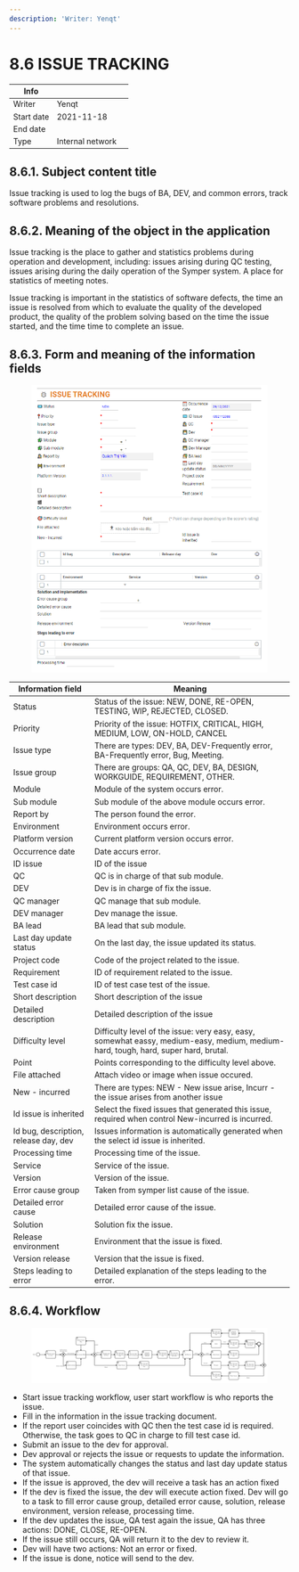 ```yaml
---
description: 'Writer: Yenqt'
---
```


# 8.6 ISSUE TRACKING

| Info       |                  |   |
| ---------- | ---------------- | - |
| Writer     | Yenqt            |   |
| Start date | 2021-11-18       |   |
| End date   |                  |   |
| Type       | Internal network |   |

## 8.6.1. Subject content title

Issue tracking is used to log the bugs of BA, DEV, and common errors, track software problems and resolutions.

## 8.6.2. Meaning of the object in the application

Issue tracking is the place to gather and statistics problems during operation and development, including: issues arising during QC testing, issues arising during the daily operation of the Symper system. A place for statistics of meeting notes.

Issue tracking is important in the statistics of software defects, the time an issue is resolved from which to evaluate the quality of the developed product, the quality of the problem solving based on the time the issue started, and the time time to complete an issue.

## 8.6.3. Form and meaning of the information fields

<figure><img src="../../.gitbook/assets/image (57).png" alt=""><figcaption></figcaption></figure>

| Information field                     | Meaning                                                                                                                            |
| ------------------------------------- | ---------------------------------------------------------------------------------------------------------------------------------- |
| Status                                | Status of the issue: NEW, DONE, RE-OPEN, TESTING, WIP, REJECTED, CLOSED.                                                           |
| Priority                              | Priority of the issue: HOTFIX, CRITICAL, HIGH, MEDIUM, LOW, ON-HOLD, CANCEL                                                        |
| Issue type                            | There are types: DEV, BA, DEV-Frequently error, BA-Frequently error, Bug, Meeting.                                                 |
| Issue group                           | There are groups: QA, QC, DEV, BA, DESIGN, WORKGUIDE, REQUIREMENT, OTHER.                                                          |
| Module                                | Module of the system occurs error.                                                                                                 |
| Sub module                            | Sub module of the above module occurs error.                                                                                       |
| Report by                             | The person found the error.                                                                                                        |
| Environment                           | Environment occurs error.                                                                                                          |
| Platform version                      | Current platform version occurs error.                                                                                             |
| Occurrence date                       | Date accurs error.                                                                                                                 |
| ID issue                              | ID of the issue                                                                                                                    |
| QC                                    | QC is in charge of that sub module.                                                                                                |
| DEV                                   | Dev is in charge of fix the issue.                                                                                                 |
| QC manager                            | QC manage that sub module.                                                                                                         |
| DEV manager                           | Dev manage the issue.                                                                                                              |
| BA lead                               | BA lead that sub module.                                                                                                           |
| Last day update status                | On the last day, the issue updated its status.                                                                                     |
| Project code                          | Code of the project related to the issue.                                                                                          |
| Requirement                           | ID of requirement related to the issue.                                                                                            |
| Test case id                          | ID of test case test of the issue.                                                                                                 |
| Short description                     | Short description of the issue                                                                                                     |
| Detailed description                  | Detailed description of the issue                                                                                                  |
| Difficulty level                      | Difficulty level of the issue: very easy, easy, somewhat eassy, medium-easy, medium, medium-hard, tough, hard, super hard, brutal. |
| Point                                 | Points corresponding to the difficulty level above.                                                                                |
| File attached                         | Attach video or image when issue occured.                                                                                          |
| New - incurred                        | There are types: NEW - New issue arise, Incurr - the issue arises from another issue                                               |
| Id issue is inherited                 | Select the fixed issues that generated this issue, required when control New-incurred is incurred.                                 |
| Id bug, description, release day, dev | Issues information is automatically generated when the select id issue is inherited.                                               |
| Processing time                       | Processing time of the issue.                                                                                                      |
| Service                               | Service of the issue.                                                                                                              |
| Version                               | Version of the issue.                                                                                                              |
| Error cause group                     | Taken from symper list cause of the issue.                                                                                         |
| Detailed error cause                  | Detailed error cause of the issue.                                                                                                 |
| Solution                              | Solution fix the issue.                                                                                                            |
| Release environment                   | Environment that the issue is fixed.                                                                                               |
| Version release                       | Version that the issue is fixed.                                                                                                   |
| Steps leading to error                | Detailed explanation of the steps leading to the error.                                                                            |

## 8.6.4. Workflow

<figure><img src="../../.gitbook/assets/image (11) (3).png" alt=""><figcaption></figcaption></figure>

* Start issue tracking workflow, user start workflow is who reports the issue.
* Fill in the information in the issue tracking document.
* If the report user coincides with QC then the test case id is required. Otherwise, the task goes to QC in charge to fill test case id.
* Submit an issue to the dev for approval.
* Dev approval or rejects the issue or requests to update the information.
* The system automatically changes the status and last day update status of that issue.
* If the issue is approved, the dev will receive a task has an action fixed
* If the dev is fixed the issue, the dev will execute action fixed. Dev will go to a task to fill error cause group, detailed error cause, solution, release environment, version release, processing time.
* If the dev updates the issue, QA test again the issue, QA has three actions: DONE, CLOSE, RE-OPEN.
* If the issue still occurs, QA will return it to the dev to review it.
* Dev will have two actions: Not an error or fixed.
* If the issue is done, notice will send to the dev.
